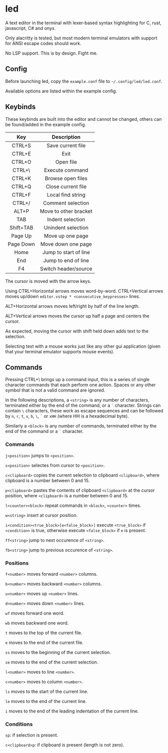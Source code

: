 # led

A text editor in the terminal with lexer-based syntax highlighting for C, rust, javascript, C# and onyx.

Only alacritty is tested, but most modern terminal emulators with support for ANSI escape codes should work.

No LSP support. This is by design. Fight me.

## Config

Before launching led, copy the ```example.conf``` file to ```~/.config/led/led.conf```.

Available options are listed within the example config.

## Keybinds

These keybinds are built into the editor and cannot be changed, others can be found/added in the example config.

| Key       | Description           |
| :-------: | :-------------------: |
| CTRL+S    | Save current file     |
| CTRL+E    | Exit                  |
| CTRL+O    | Open file             |
| CTRL+\    | Execute command       |
| CTRL+K    | Browse open files     |
| CTRL+Q    | Close current file    |
| CTRL+F    | Local find string     |
| CTRL+/    | Comment selection     |
| ALT+P     | Move to other bracket |
| TAB       | Indent selection      |
| Shift+TAB | Unindent selection    |
| Page Up   | Move up one page      |
| Page Down | Move down one page    |
| Home      | Jump to start of line |
| End       | Jump to end of line   |
| F4        | Switch header/source  |

The cursor is moved with the arrow keys.

Using CTRL+Horizontal arrows moves word-by-word.
CTRL+Vertical arrows moves up/down ```editor.vstep * <consecutive_keypresses>``` lines.

ALT+Horizontal arrows moves left/right by half of the line length.

ALT+Vertical arrows moves the cursor up half a page and centers the cursor.

As expected, moving the cursor with shift held down adds text to the selection.

Selecting text with a mouse works just like any other gui application (given that your terminal emulator supports mouse events).

## Commands
Pressing CTRL+\ brings up a command input, this is a series of single character commands that each perform one action.
Spaces or any other symbol that is not a valid command are ignored.

In the following descriptions, a ```<string>``` is any number of characters, terminated either by the end of the command, or a `` ` `` character.
Strings can contain `` \ `` characters, these work as escape sequences and can be followed by ```n```, ```r```, ```t```, ```v```, ```b```, ```\```, `` ` `` or ```xHH``` (where HH is a hexadecimal byte).

Similarly a ```<block>``` is any number of commands, terminated either by the end of the command or a `` ` `` character.

### Commands

```j<position>``` jumps to ```<position>```.

```s<position>``` selectes from cursor to ```<position>```.

```c<clipboard>``` copies the current selection to clipboard ```<clipboard>```, where clipboard is a number between 0 and 15.

```p<clipboard>``` pastes the contents of clipboard ```<clipboard>``` at the cursor position, where ```<clipboard>``` is a number between 0 and 15.

```l<counter><block>``` repeat commands in ```<block>```, ```<counter>``` times.

```w<string>``` insert <string> at cursor position.

```i<condition><true_block>[e<false_block>]``` execute ```<true_block>``` if ```<condition>``` is true, otherwise execute ```<false_block>``` if ```e``` is present.

```ff<string>``` jump to next occurence of ```<string>```.

```fb<string>``` jump to previous occurence of ```<string>```.

### Positions

```f<number>``` moves forward ```<number>``` columns.

```b<number>``` moves backward ```<number>``` columns.

```u<number>``` moves up ```<number>``` lines.

```d<number>``` moves down ```<number>``` lines.


```wf``` moves forward one word.

```wb``` moves backward one word.


```t``` moves to the top of the current file.

```e``` moves to the end of the current file.

```ss``` moves to the beginning of the current selection.

```se``` moves to the end of the current selection.


```l<number>``` moves to line ```<number>```.

```c<number>``` moves to column ```<number>```.


```ls``` moves to the start of the current line.

```le``` moves to the end of the current line.


```i``` moves to the end of the leading indentation of the current line.

### Conditions

```sp```: if selection is present.

```c<clipboard>p```: if clipboard <clipboard> is present (length is not zero).

